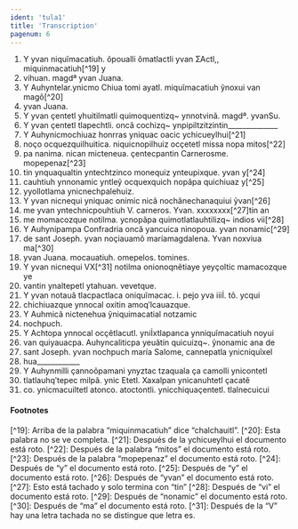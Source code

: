 ```yaml
---
ident: 'tula1'
title: 'Transcription'
pagenum: 6
---
```

1.  Y yvan niquĩmacatiuh. õpoualli õmatlactli yvan ƩActl,, miquinmacatiuh[^19] y
2.  vihuan. magdª yvan Juana.
3.  Y Auhyntelar.ynicmo Chiua tomi ayatl. miquῖmacatiuh ỹnoxui van magõ[^20]
4.  yvan Juana.
5.  Y yvan ҫentetl yhuitilmatli quimoquentizq~ ynnotvinã. magdª. yvanSu.
6.  Y yvan ҫentetl tlapechtli. oncã cochizq~ ynpipiltzitzintin______________
7.  Y Auhynicmochiuaz honrras yniquac oacic ychicueylhui[^21]
8.  noҫo ocquezquilhuitica. niquicnopilhuiz ocҫetetl missa nopa mitos[^22]
9.  pa nanima. nican micteneua. ҫentecpantin Carnerosme. mopepenaz[^23]
10. tin ynquaqualtin yntechtzinco monequiz ynteupixque. yvan y[^24]
11. cauhtiuh ynnonamic yntleỹ ocquexquich nopãpa quichiuaz y[^25]
12. yyollotlama ynicnechpalehuiz.
13. Y yvan nicnequi yniquac onimic nicã nochãnechanaquiui ỹvan[^26]
14. me yvan yntechnicpouhtiuh V. carneros. Yvan. xxxxxxxx[^27]tin an
15. me momacozque notilma. ycnopãpa quimotlatlauhtilizq~ indios vii[^28]
16. Y Auhynipampa Confradria oncã yancuica ninopoua. yvan nonamic[^29]
17. de sant Joseph. yvan noҫiauamõ maríamagdalena. Yvan noxviua ma[^30]
18. yvan Juana. mocauatiuh. omepelos. tomines.
19. Y yvan nicnequi VX[^31] notilma onionoqnẽtiaye yeyҫoltic mamacozque ye
20. vantin ynaltepetl ytahuan. vevetque.
21. Y yvan notauã tlacpactlaca oniquĩmacac. i. pejo yva iiiİ. tõ. ycqui
22. chichiuazque ynnocal oxitin amoqʹlcauazque.
23. Y Auhmicã nictenehua ỹniquimacatial notzamic
24. nochpuch.
25. Y Achtopa ynnocal ocҫẽtlacutl. yniİxtlapanca ynniquĩmacatiuh noyui
26. van quiyauacpa. Auhyncaliticpa yeuãtin quicuizq~. ỹnonamic ana de
27. sant Joseph. yvan nochpuch maría Salome, cannepatla ynicniquĩxel
28. hua____________
29. Y Auhynmilli ҫannoõpamani ynyztac tzaquala ҫa camolli ynicontetl
30. tlatlauhqʹtepec milpã. ynic Etetl. Xaxalpan ynicanuhtetl ҫacatẽ
31. co. ynicmacuiltetl atonco. atoctontli. ynicchiquaҫentetl. tlalnecuicui

<h4>Footnotes</h4>
[^19]: Arriba de la palabra “miquinmacatiuh” dice “chalchauitl”.
[^20]: Esta palabra no se ve completa.
[^21]: Después de la ychicueylhui el documento está roto.
[^22]: Después de la palabra “mitos” el documento está roto.
[^23]: Después de la palabra “mopepenaz” el documento está roto.
[^24]: Después de “y” el documento está roto.
[^25]: Después de “y” el documento está roto.
[^26]: Después de “yvan” el documento está roto.
[^27]: Esto está tachado y solo termina con “tin”
[^28]: Después de “vi” el documento está roto.
[^29]: Después de “nonamic” el documento está roto.
[^30]: Después de “ma” el documento está roto.
[^31]: Después de la “V” hay una letra tachada no se distingue que letra es.

